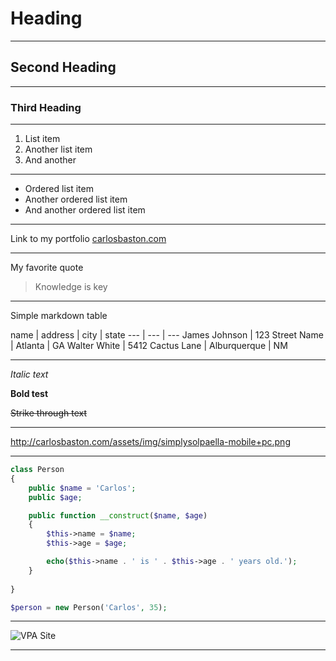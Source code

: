 
# Heading

---

## Second Heading

---

### Third Heading

---

1. List item
2. Another list item
3. And another

---

* Ordered list item
* Another ordered list item
* And another ordered list item

---

Link to my portfolio [carlosbaston.com](http://carlosbaston.com)

---

My favorite quote
> Knowledge is key

---

Simple markdown table

name | address | city | state
--- | --- | ---
James Johnson | 123 Street Name | Atlanta | GA
Walter White | 5412 Cactus Lane | Alburquerque | NM

---

*Italic text*

**Bold test**

~~Strike through text~~

---

http://carlosbaston.com/assets/img/simplysolpaella-mobile+pc.png

---


```php
class Person
{
    public $name = 'Carlos';
    public $age;

    public function __construct($name, $age)
    {
        $this->name = $name;
        $this->age = $age;

        echo($this->name . ' is ' . $this->age . ' years old.');
    }
    
}

$person = new Person('Carlos', 35);
```

---

![VPA Site](http://carlosbaston.com/assets/img/vegaspoolaction-mobile+pc.png "Vegas Pool Action")

---